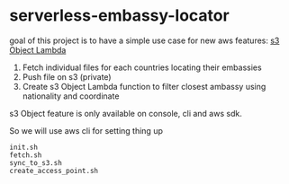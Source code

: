 # serverless-embassy-locator

goal of this project is to have a simple use case for new aws features: [s3 Object Lambda](https://aws.amazon.com/blogs/aws/introducing-amazon-s3-object-lambda-use-your-code-to-process-data-as-it-is-being-retrieved-from-s3/)

1. Fetch individual files for each countries locating their embassies
2. Push file on s3 (private)
3. Create s3 Object Lambda function to filter closest ambassy using nationality and coordinate

s3 Object feature is only available on console, cli and aws sdk.

So we will use aws cli for setting thing up

```
init.sh
fetch.sh
sync_to_s3.sh
create_access_point.sh
```
